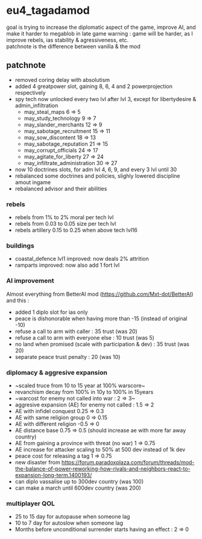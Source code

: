 # eu4_tagadamod

goal is trying to increase the diplomatic aspect of the game, improve AI, and make it harder to megablob in late game
warning : game will be harder, as I improve rebels, ias stability & agressiveness, etc.  
patchnote is the difference between vanilla & the mod

## patchnote

- removed coring delay with absolutism
- added 4 greatpower slot, gaining 8, 6, 4 and 2 powerprojection respectively
- spy tech now unlocked every two lvl after lvl 3, except for libertydesire & admin_infiltration
	- may_steal_maps 6 => 5
	- may_study_technology 9 => 7
	- may_slander_merchants 12 => 9
	- may_sabotage_recruitment 15 => 11
	- may_sow_discontent 18 => 13
	- may_sabotage_reputation 21 => 15
	- may_corrupt_officials 24 => 17
	- may_agitate_for_liberty 27 => 24
	- may_infiltrate_administration 30 => 27
- now 10 doctrines slots, for adm lvl 4, 6, 9, and every 3 lvl until 30
- rebalanced some doctrines and policies, slighly lowered discipline amout ingame
- rebalanced advisor and their abilities

### rebels

- rebels from 1% to 2% moral per tech lvl
- rebels from 0.03 to 0.05 size per tech lvl
- rebels artillery 0.15 to 0.25 when above tech lvl16

### buildings

- coastal_defence lvl1 improved: now deals 2% attrition
- ramparts improved: now also add 1 fort lvl

### AI improvement

Almost everything from BetterAI mod (https://github.com/Mxt-dot/BetterAI) and this :
- added 1 diplo slot for ias only
- peace is dishonorable when having more than -15 (instead of original -10)
- refuse a call to arm with caller : 35 trust (was 20)
- refuse a call to arm with everyone else : 10 trust (was 5)
- no land when promised (scale with participation & dev) : 35 trust (was 20)
- separate peace trust penalty : 20 (was 10)

### diplomacy & aggresive expansion

- ~scaled truce from 10 to 15 year at 100% warscore~
- revanchism decay from 100% in 10y to 100% in 15years
- ~warcost for enemy not called into war : 2 => 3~
- aggresive expansion (AE) for enemy not called : 1.5 => 2
- AE with infidel conquest 0.25 => 0.3
- AE with same religion group 0 => 0.15
- AE with different religion -0.5 => 0
- AE distance base 0.75 => 0.5 (should increase ae with more far away country)
- AE from gaining a province with threat (no war) 1 => 0.75
- AE increase for attacker scaling to 50% at 500 dev instead of 1k dev
- peace cost for releasing a tag 1 => 0.75
- new disaster from https://forum.paradoxplaza.com/forum/threads/mod-the-balance-of-power-reworking-how-rivals-and-neighbors-react-to-expansion-long-term.1400193/
- can diplo vassalise up to 300dev country (was 100)
- can make a march until 600dev country (was 200)


### multiplayer QOL

- 25 to 15 day for autopause when someone lag
- 10 to 7 day for autoslow when someone lag
- Months before unconditional surrender starts having an effect : 2 => 0
